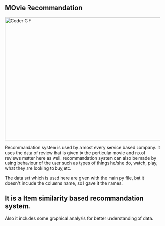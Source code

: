 ## MOvie Recommandation 

<img align="center" src="https://image.slidesharecdn.com/masterrecommendersystems-150830115910-lva1-app6891/95/recommender-systems-27-638.jpg?cb=1498977515" alt="Coder GIF" width="750" height="400">

Recommandation system is used by almost every service based company.
it uses the data of review that is given to the perticular movie and no.of reviews matter here as well.
recommandation system can also be made by using behaviour of the user such as types of things he/she do, watch, play, what they are looking to buy,etc.


The data set which is used here are given with the main py file, but it doesn't include the columns name, so I gave it the names.

 ## It is a Item similarity based recommandation system.
Also it includes some graphical analysis for better understanding of data.


